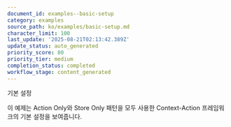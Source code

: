 ```yaml
---
document_id: examples--basic-setup
category: examples
source_path: ko/examples/basic-setup.md
character_limit: 100
last_update: '2025-08-21T02:13:42.389Z'
update_status: auto_generated
priority_score: 80
priority_tier: medium
completion_status: completed
workflow_stage: content_generated
---
```

기본 설정

이 예제는 Action Only와 Store Only 패턴을 모두 사용한 Context-Action 프레임워크의 기본 설정을 보여줍니다.
